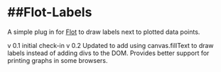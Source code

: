 ##Flot-Labels
===========
A simple plug in for [Flot](http://www.flotcharts.org/) to draw labels next to plotted data points.

v 0.1 initial check-in
v 0.2 Updated to add using canvas.fillText to draw labels instead of adding divs to the DOM. Provides better support for printing graphs in some browsers.